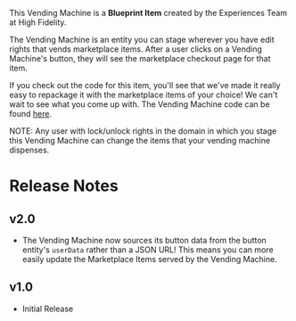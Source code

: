 This Vending Machine is a **Blueprint Item** created by the Experiences Team at High Fidelity.

The Vending Machine is an entity you can stage wherever you have edit rights that vends marketplace items. After a user clicks on a Vending Machine's button, they will see the marketplace checkout page for that item.

If you check out the code for this item, you'll see that we've made it really easy to repackage it with the marketplace items of your choice! We can't wait to see what you come up with. The Vending Machine code can be found [here](https://github.com/highfidelity/hifi-content/tree/master/marketplaceItems/vendingMachine).

NOTE: Any user with lock/unlock rights in the domain in which you stage this Vending Machine can change the items that your vending machine dispenses.

# Release Notes
## v2.0
- The Vending Machine now sources its button data from the button entity's `userData` rather than a JSON URL! This means you can more easily update the Marketplace Items served by the Vending Machine.

## v1.0
- Initial Release